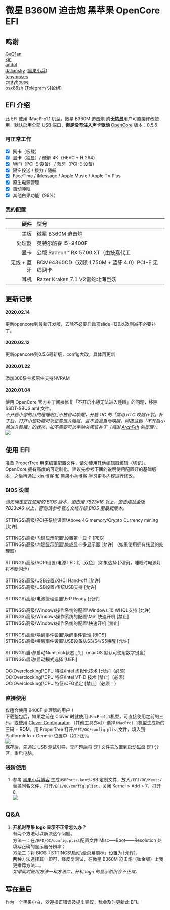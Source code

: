 # 微星 B360M 迫击炮 黑苹果 OpenCore EFI

## 鸣谢

[GeQ1an](https://github.com/GeQ1an/MSI-B360M-MORTAR-HACKINTOSH-OPENCORE-EFI)<br>[xjn](https://blog.xjn819.com/)<br>
[andot](https://github.com/andot/MSI-B360M-MORTAR-IMACPRO-EFI/)<br>
[daliansky](https://github.com/daliansky) ([黑果小兵](https://blog.daliansky.net/))<br>
[tonymoses](http://bbs.pcbeta.com/viewthread-1835637-1-1.html)<br>
[cattyhouse](https://github.com/cattyhouse/oc-guide/)<br>
[osx86zh](https://t.me/osx86zh/) ([Telegram](https://telegram.org/) 讨论组)

## EFI 介绍

此 EFI 使用 iMacPro1.1 机型，微星 B360M 迫击炮 的**无核显**用户可直接修改使用，默认启用全部 USB 端口，**但是没有注入声卡驱动** 
[OpenCore](https://github.com/acidanthera/OpenCorePkg) 版本：0.5.6

### 可正常工作
- [x] 网卡（板载）
- [x] 显卡（独显）/ 硬解 4K（HEVC + H.264）
- [x] WiFi（PCI-E 设备） / 蓝牙（PCI-E 设备）
- [x] 隔空投送 / 接力 / 随航
- [x] FaceTime / iMessage / Apple Music / Apple TV Plus
- [x] 原生电源管理
- [x] 自动睡眠 
- [x] 其他白果功能（99%）

### 我的配置

|         硬件       |                   型号                     |
|-------------------:|:------------------------------------------|
|               主板 | 微星 B360M 迫击炮                               |
|             处理器 | 英特尔酷睿 i5-9400F                          |
|               显卡 | 公版 Radeon™ RX 5700 XT（由技嘉代工 |
|        无线 + 蓝牙 | BCM94360CD（双频 1750M + 蓝牙 4.0）PCI-E 无线网卡  |
|             耳机 | Razer Kraken 7.1 V2雷蛇北海巨妖  |



## 更新记录
#### 2020.02.14

更新opencore到最新开发版，去除不必要启动项slide=129以及删减不必要补丁。

#### 2020.02.12

更新opencore到0.5.6最新版，config大改，具体再更新


#### 2020.01.22

添加300系主板原生支持NVRAM

#### 2020.01.04
使用 OpenCore 官方补丁间接修复「不开启小憩无法进入睡眠」的问题，移除 SSDT-SBUS.aml 文件。<br>
*不开启小憩的目的是睡眠后不被自动唤醒，开启 OC 的「禁用 RTC 唤醒计划」补丁后，打开小憩功能可以正常进入睡眠，且不会被自动唤醒，间接达到「不开启小憩进入睡眠」的状态，如不需要可以手动关闭该补丁（感谢 [ArchFeh](https://github.com/GeQ1an/MSI-B360M-MORTAR-HACKINTOSH-OPENCORE-EFI/issues/5) 的提醒）。*<br>
![](https://raw.githubusercontent.com/GeQ1an/MSI-B360M-MORTAR-HACKINTOSH-OPENCORE-EFI/master/Images/Explain/ProperTree_Kernel_Patch.png)

## 使用 EFI
准备 [ProperTree](https://blog.xjn819.com/wp-content/uploads/2019/10/ProperTree.zip) 用来编辑配置文件，请勿使用其他编辑器编辑（切记）。<br>
OpenCore 拥有高度的可定制化，建议先参考下面的说明使用配置好的基础版本，之后再通过 [xjn 博客](https://blog.xjn819.com/?p=543) 和 [黑果小兵博客](https://blog.daliansky.net/OpenCore-BootLoader.html) 学习更多内容进行修改。

### BIOS 设置
*请先确定正在使用的 BIOS 版本，[迫击炮](https://cn.msi.com/Motherboard/support/B360M-MORTAR) 7B23v16 以上，[迫击炮钛金版](https://cn.msi.com/Motherboard/support/B360M-MORTAR-TITANIUM) 7B23vA6 以上，否则请参考官方文档升级 BIOS 至最新版本。*<br>
<br>
STTINGS\高级\PCI子系统设置\Above 4G memory/Crypto Currency mining [允许]<br>
<br>
STTINGS\高级\内建显示配置\设置第一显卡 [PEG]<br>
STTINGS\高级\内建显示配置\集成显卡多显示器 [允许] （如果使用拥有核显的处理器）<br>
<br>
STTINGS\高级\ACPI设置\电源 LED 灯 [双色]（如果选择 [闪烁]，睡眠时电源灯将不断闪烁）<br>
<br>
STTINGS\高级\USB设置\XHCI Hand-off [允许]<br>
STTINGS\高级\USB设置\传统USB支持 [允许]<br>
<br>
STTINGS\高级\电源管理设置\ErP Ready [允许]<br>
<br>
STTINGS\高级\Windows操作系统的配置\Windows 10 WHQL支持 [允许]<br>
STTINGS\高级\Windows操作系统的配置\MSI 快速开机 [禁止]<br>
STTINGS\高级\Windows操作系统的配置\快速开机 [禁止]<br>
<br>
STTINGS\高级\唤醒事件设置\唤醒事件管理 [BIOS]<br>
STTINGS\高级\唤醒事件设置\USB设备从S3/S4/S5唤醒 [允许]<br>
<br>
STTINGS\启动\启动NumLock状态 [关]（macOS 默认可使用数字键盘）<br>
STTINGS\启动\启动模式选择 [UEFI]<br>
<br>
OC(Overclocking)\CPU 特征\Intel 虚拟化技术 [允许]（必须）<br>
OC(Overclocking)\CPU 特征\Intel VT-D 技术 [禁止]（必须）<br>
OC(Overclocking)\CPU 特征\CFG锁定 [禁止]（必须！）<br>

### 直接使用
仅适合使用 9400F 处理器的用户！<br>
下载整包后，如果之前在 Clover 时就使用`iMacPro1,1`机型，可直接使用之前的三码，或使用 [Clover Configurator](https://mackie100projects.altervista.org/download-clover-configurator/) （其他工具亦可）选择`iMacPro1.1`机型生成新的三码 + ROM，用 ProperTree 打开`/EFI/OC/config.plist`文件，填入到 PlatformInfo > Generic 位置中（如下图）。<br>
![](https://raw.githubusercontent.com/GeQ1an/MSI-B360M-MORTAR-HACKINTOSH-OPENCORE-EFI/master/Images/Explain/ProperTree_PlatformInfo.png)<br>
保存后，先通过 USB 测试引导，无问题后将 EFI 文件夹放置到启动磁盘 EFI 分区，重启电脑。


### 进阶使用
1. 参考 [黑果小兵博客](https://blog.daliansky.net/Intel-FB-Patcher-USB-Custom-Video.html) 生成`USBPorts.kext`USB 定制文件，放入`/EFI/OC/Kexts/`替换同名文件，打开`/EFI/OC/config.plist`，关闭 Kernel > Add > 7，打开 8。<br>
![](https://raw.githubusercontent.com/GeQ1an/MSI-B360M-MORTAR-HACKINTOSH-OPENCORE-EFI/master/Images/Explain/ProperTree_Kernel_USB.png)

## Q&A
1. **开机时苹果 logo 显示不正常怎么办？**<br>
   有两个方法可以解决这个问题。<br>
   方法一：在`/EFI/OC/config.plist`配置文件 Misc—–Boot——Resolution 处填写正确的显示器分辨率；<br>
   方法二：将 BIOS「STTINGS\启动\全荧幕商标」设置为 [允许]。<br>
   两种方法选择其一即可，经反复测试，在微星 B360M 迫击炮（钛金版）上我更推荐方法二。<br>
   *如果同时使用方法一和方法二，开机 logo 的显示依旧会不正常。*

## 写在最后
作为一个黑果小白，欢迎指正错误及提出建议，我会及时更新此 EFI。
